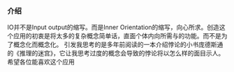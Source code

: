 ### 介绍

IO并不是Input output的缩写。而是Inner Orientation的缩写，向心所求。创造这个应用的初衷是将太多的复杂概念简单话，直面个体内向所需与的功能。而不是为了概念化而概念化。
引发我思考的是多年前阅读的一本介绍悖论的小书庞德斯通的《推理的迷宫》，它让我思考过度的概念会导致的悖论将以怎么样的面目示人。希望各位能喜欢这个应用